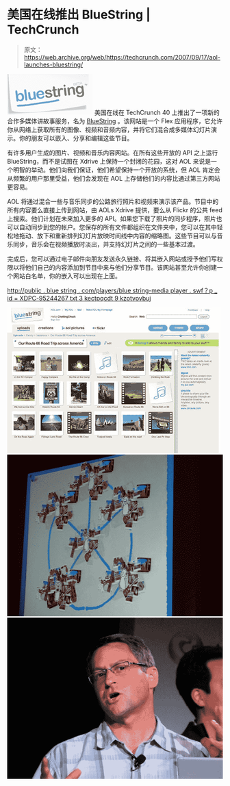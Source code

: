 # 美国在线推出 BlueString | TechCrunch

> 原文：<https://web.archive.org/web/https://techcrunch.com/2007/09/17/aol-launches-bluestring/>

[![blustring.png](img/e2835b94425c04c18f467dd81d5dce88.png)](https://web.archive.org/web/20230306024818/http://bluestring.com/) 美国在线在 TechCrunch 40 上推出了一项新的合作多媒体讲故事服务，名为 [BlueString](https://web.archive.org/web/20230306024818/http://bluestring.com/) 。该网站是一个 Flex 应用程序，它允许你从网络上获取所有的图像、视频和音频内容，并将它们混合成多媒体幻灯片演示。你的朋友可以嵌入、分享和编辑这些节目。

有许多用户生成的图片、视频和音乐内容网站。在所有这些开放的 API 之上运行 BlueString，而不是试图在 Xdrive 上保持一个封闭的花园，这对 AOL 来说是一个明智的举动。他们向我们保证，他们希望保持一个开放的系统，但 AOL 肯定会从频繁的用户那里受益，他们会发现在 AOL 上存储他们的内容比通过第三方网站更容易。

AOL 将通过混合一些与音乐同步的公路旅行照片和视频来演示该产品。节目中的所有内容要么直接上传到网站，由 AOLs Xdrive 提供，要么从 Flickr 的公共 feed 上搜索。他们计划在未来加入更多的 API。如果您下载了照片的同步程序，照片也可以自动同步到您的帐户。您保存的所有文件都组织在文件夹中，您可以在其中轻松地拖动、放下和重新排列幻灯片放映时间线中内容的缩略图。这些节目可以与音乐同步，音乐会在视频播放时淡出，并支持幻灯片之间的一些基本过渡。

完成后，您可以通过电子邮件向朋友发送永久链接、将其嵌入网站或授予他们写权限以将他们自己的内容添加到节目中来与他们分享节目。该网站甚至允许你创建一个网站白名单，你的嵌入可以出现在上面。

[http://public . blue string . com/players/blue string-media player . swf？p _ id = XDPC-95244267 txt 3 kectpqcdt 9 kzotvovbuj](https://web.archive.org/web/20230306024818/http://public.bluestring.com/players/BlueString-MediaPlayer.swf?p_id=XDPC-95244267Txt3KECTPQcdt9KzOtvoVbUj)

![bluestringscreen.png](img/de992f5806c4a76733c29368bca71473.png)
![bluestream1.jpg](img/6387c03dbf1b76019de8bb001130c236.png)![blue2.jpg](img/c6ca6cb0a8e6c81cd6ad61442441529c.png)